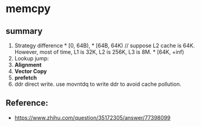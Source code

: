 # memcpy
## summary
   1. Strategy difference
    * [0, 64B), 
    * [64B, 64K)  // suppose L2 cache is 64K. However, most of time, L1 is 32K, L2 is 256K, L3 is 8M.
    * [64K, +inf)
   2. Lookup jump:
   3. **Alignment**
   4. **Vector Copy**
   5. **prefetch**
   6. ddr direct write. use movntdq to write ddr to avoid cache pollution.
## Reference:
   * https://www.zhihu.com/question/35172305/answer/77398099
   
   
  
